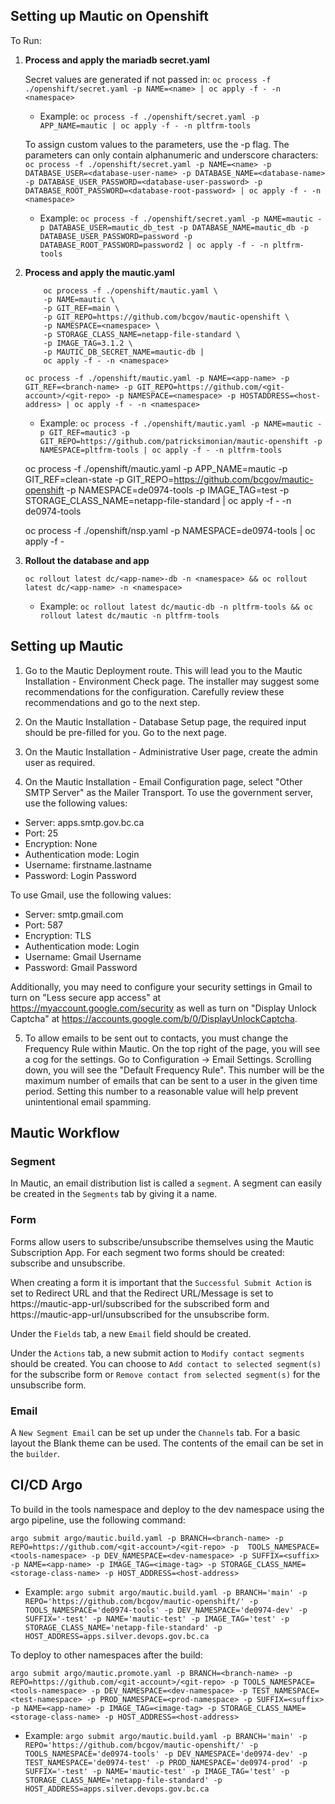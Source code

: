## Setting up Mautic on Openshift

To Run:

1. **Process and apply the mariadb secret.yaml**

    Secret values are generated if not passed in: ```oc process -f ./openshift/secret.yaml -p NAME=<name> | oc apply -f - -n <namespace>```

    - Example: ```oc process -f ./openshift/secret.yaml -p APP_NAME=mautic | oc apply -f - -n pltfrm-tools```

    To assign custom values to the parameters, use the -p flag. The parameters can only contain alphanumeric and underscore characters:
    ```oc process -f ./openshift/secret.yaml -p NAME=<name> -p DATABASE_USER=<database-user-name> -p DATABASE_NAME=<database-name> -p DATABASE_USER_PASSWORD=<database-user-password> -p DATABASE_ROOT_PASSWORD=<database-root-password> | oc apply -f - -n <namespace>```

    - Example: ```oc process -f ./openshift/secret.yaml -p NAME=mautic -p DATABASE_USER=mautic_db_test -p DATABASE_NAME=mautic_db -p DATABASE_USER_PASSWORD=password -p DATABASE_ROOT_PASSWORD=password2 | oc apply -f - -n pltfrm-tools```

2. **Process and apply the mautic.yaml**
    ```
        oc process -f ./openshift/mautic.yaml \
        -p NAME=mautic \
        -p GIT_REF=main \
        -p GIT_REPO=https://github.com/bcgov/mautic-openshift \
        -p NAMESPACE=<namespace> \
        -p STORAGE_CLASS_NAME=netapp-file-standard \
        -p IMAGE_TAG=3.1.2 \
        -p MAUTIC_DB_SECRET_NAME=mautic-db |
        oc apply -f - -n <namespace>

    ```
    ```oc process -f ./openshift/mautic.yaml -p NAME=<app-name> -p GIT_REF=<branch-name> -p GIT_REPO=https://github.com/<git-account>/<git-repo> -p NAMESPACE=<namespace> -p HOSTADDRESS=<host-address> | oc apply -f - -n <namespace>```

    - Example: ```oc process -f ./openshift/mautic.yaml -p NAME=mautic -p GIT_REF=mautic3 -p GIT_REPO=https://github.com/patricksimonian/mautic-openshift -p NAMESPACE=pltfrm-tools | oc apply -f - -n pltfrm-tools```
    
    oc process -f ./openshift/mautic.yaml -p APP_NAME=mautic -p GIT_REF=clean-state -p GIT_REPO=https://github.com/bcgov/mautic-openshift -p NAMESPACE=de0974-tools -p IMAGE_TAG=test -p STORAGE_CLASS_NAME=netapp-file-standard | oc apply -f - -n de0974-tools 

    oc process -f ./openshift/nsp.yaml -p NAMESPACE=de0974-tools | oc apply -f -
3. **Rollout the database and app**

    ```oc rollout latest dc/<app-name>-db -n <namespace> && oc rollout latest dc/<app-name> -n <namespace>```

    - Example: ```oc rollout latest dc/mautic-db -n pltfrm-tools && oc rollout latest dc/mautic -n pltfrm-tools```
    
## Setting up Mautic

1. Go to the Mautic Deployment route. This will lead you to the Mautic Installation - Environment Check page. 
The installer may suggest some recommendations for the configuration. Carefully review these recommendations and go to the next step.

2. On the Mautic Installation - Database Setup page, the required input should be pre-filled for you. Go to the next page.

3. On the Mautic Installation - Administrative User page, create the admin user as required.

4. On the Mautic Installation - Email Configuration page, select "Other SMTP Server" as the Mailer Transport.
To use the government server, use the following values:
- Server: apps.smtp.gov.bc.ca
- Port: 25
- Encryption: None
- Authentication mode: Login
- Username: firstname.lastname
- Password: Login Password

To use Gmail, use the following values:
- Server: smtp.gmail.com
- Port: 587
- Encryption: TLS
- Authentication mode: Login
- Username: Gmail Username
- Password: Gmail Password

Additionally, you may need to configure your security settings in Gmail to turn on "Less secure app access" at https://myaccount.google.com/security as well as turn on "Display Unlock Captcha" at https://accounts.google.com/b/0/DisplayUnlockCaptcha.

5. To allow emails to be sent out to contacts, you must change the Frequency Rule within Mautic.
    On the top right of the page, you will see a cog for the settings. Go to Configuration -> Email Settings.
    Scrolling down, you will see the "Default Frequency Rule". This number will be the maximum number of emails that can be sent to a user in the given time period. Setting this number to a reasonable value will help prevent unintentional email spamming.

## Mautic Workflow

### Segment
In Mautic, an email distribution list is called a `segment`. A segment can easily be created in the `Segments` tab by giving it a name.

### Form
Forms allow users to subscribe/unsubscribe themselves using the Mautic Subscription App. For each segment two forms should be created: subscribe and unsubscribe.

When creating a form it is important that the `Successful Submit Action` is set to Redirect URL and that the Redirect URL/Message is set to https://mautic-app-url/subscribed for the subscribed form and https://mautic-app-url/unsubscribed for the unsubscribe form.

Under the `Fields` tab, a new `Email` field should be created. 

Under the `Actions` tab, a new submit action to `Modify contact segments` should be created. You can choose to `Add contact to selected segment(s)` for the subscribe form or `Remove contact from selected segment(s)` for the unsubscribe form.

### Email
A `New Segment Email` can be set up under the `Channels` tab. For a basic layout the Blank theme can be used. The contents of the email can be set in the `builder`.


## CI/CD Argo

To build in the tools namespace and deploy to the dev namespace using the argo pipeline, use the following command:

```argo submit argo/mautic.build.yaml -p BRANCH=<branch-name> -p REPO=https://github.com/<git-account>/<git-repo> -p  TOOLS_NAMESPACE=<tools-namespace> -p DEV_NAMESPACE=<dev-namespace> -p SUFFIX=<suffix> -p NAME=<app-name> -p IMAGE_TAG=<image-tag> -p STORAGE_CLASS_NAME=<storage-class-name> -p HOST_ADDRESS=<host-address>```

- Example: ```argo submit argo/mautic.build.yaml -p BRANCH='main' -p REPO='https://github.com/bcgov/mautic-openshift/' -p  TOOLS_NAMESPACE='de0974-tools' -p DEV_NAMESPACE='de0974-dev' -p SUFFIX='-test' -p NAME='mautic-test' -p IMAGE_TAG='test' -p STORAGE_CLASS_NAME='netapp-file-standard' -p HOST_ADDRESS=apps.silver.devops.gov.bc.ca```


To deploy to other namespaces after the build:

```argo submit argo/mautic.promote.yaml -p BRANCH=<branch-name> -p REPO=https://github.com/<git-account>/<git-repo> -p TOOLS_NAMESPACE=<tools-namespace> -p DEV_NAMESPACE=<dev-namespace> -p TEST_NAMESPACE=<test-namespace> -p PROD_NAMESPACE=<prod-namespace> -p SUFFIX=<suffix> -p NAME=<app-name> -p IMAGE_TAG=<image-tag> -p STORAGE_CLASS_NAME=<storage-class-name> -p HOST_ADDRESS=<host-address>```

- Example: ```argo submit argo/mautic.build.yaml -p BRANCH='main' -p REPO='https://github.com/bcgov/mautic-openshift/' -p TOOLS_NAMESPACE='de0974-tools' -p DEV_NAMESPACE='de0974-dev' -p TEST_NAMESPACE='de0974-test' -p PROD_NAMESPACE='de0974-prod' -p SUFFIX='-test' -p NAME='mautic-test' -p IMAGE_TAG='test' -p STORAGE_CLASS_NAME='netapp-file-standard' -p HOST_ADDRESS=apps.silver.devops.gov.bc.ca```